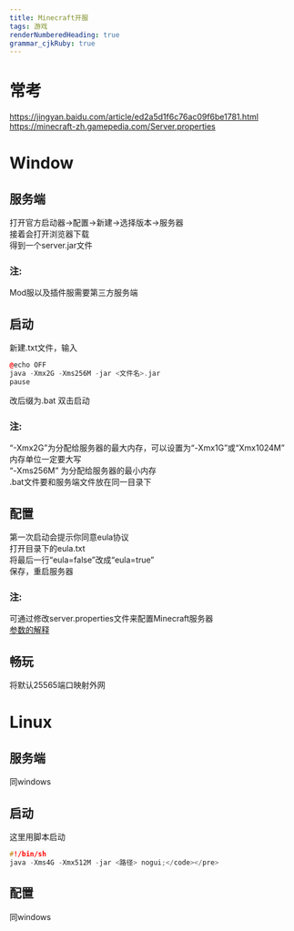 ```yaml
---
title: Minecraft开服
tags: 游戏
renderNumberedHeading: true
grammar_cjkRuby: true
---
```

# 常考
https://jingyan.baidu.com/article/ed2a5d1f6c76ac09f6be1781.html<br/>
https://minecraft-zh.gamepedia.com/Server.properties


# **Window**

## 服务端
打开官方启动器->配置->新建->选择版本->服务器<br/>
接着会打开浏览器下载<br/>
得到一个server.jar文件<br/>

### 注:
Mod服以及插件服需要第三方服务端


## 启动
新建.txt文件，输入

```cpp
@echo OFF
java -Xmx2G -Xms256M -jar <文件名>.jar
pause
```


改后缀为.bat
双击启动

### 注:
“-Xmx2G”为分配给服务器的最大内存，可以设置为“-Xmx1G”或“Xmx1024M” <br/>
内存单位一定要大写<br/>
“-Xms256M” 为分配给服务器的最小内存<br/>
.bat文件要和服务端文件放在同一目录下


## 配置
第一次启动会提示你同意eula协议<br/>
打开目录下的eula.txt<br/>
将最后一行“eula=false”改成“eula=true”<br/>
保存，重启服务器

### 注:
可通过修改server.properties文件来配置Minecraft服务器<br/>
[参数的解释](https://minecraft-zh.gamepedia.com/Server.properties)


## 畅玩
将默认25565端口映射外网

# **Linux**

## 服务端
同windows

## 启动
这里用脚本启动<br/>

```cpp
#!/bin/sh
java -Xms4G -Xmx512M -jar <路径> nogui;</code></pre>
```

## 配置
同windows
